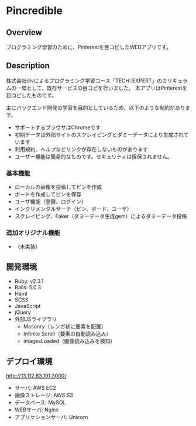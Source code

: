 Pincredible
====

## Overview
プログラミング学習のために、Pinterestを目コピしたWEBアプリです。

## Description
株式会社divによるプログラミング学習コース「TECH::EXPERT」のカリキュラムの一環として、既存サービスの目コピを行いました。
本アプリはPinterestを目コピしたものです。

主にバックエンド開発の学習を目的としているため、以下のような制約があります。
- サポートするブラウザはChromeです
- 初期データは外部サイトのスクレイピングとダミーデータにより生成されています
- 利用規約、ヘルプなどリンクが存在しないものがあります
- ユーザー機能は簡易的なものです。セキュリティは担保されません。

### 基本機能
- ローカルの画像を投稿してピンを作成
- ボードを作成してピンを保存
- ユーザ機能（登録、ログイン）
- インクリメンタルサーチ（ピン、ボード、ユーザ）
- スクレイピング、Faker（ダミーデータ生成gem）によるダミーデータ投稿

### 追加オリジナル機能
- （未実装）

## 開発環境
- Ruby: v2.3.1
- Rails: 5.0.3
- Haml
- SCSS
- JavaScript
- jQuery
- 外部JSライブラリ
  * Masonry（レンガ状に要素を配置）
  * Infinite Scroll（要素の自動読み込み）
  * imagesLoaded（画像読み込みを検知）


## デプロイ環境
http://13.112.83.191:3000/

- サーバ: AWS EC2
- 画像ストレージ: AWS S3
- データベース: MySQL
- WEBサーバ: Nginx
- アプリケションサーバ: Unicorn

